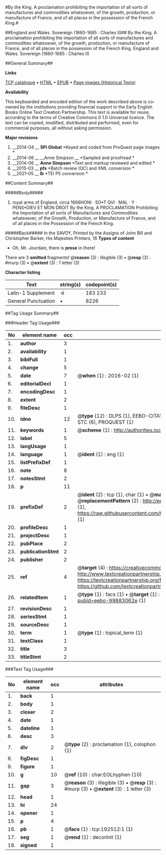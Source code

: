 #By the King. A proclamation prohibiting the importation of all sorts of manufactures and commodities whatsoever, of the growth, production, or manufacture of France, and of all places in the possession of the French King.#

##England and Wales. Sovereign (1660-1685 : Charles II)##
By the King. A proclamation prohibiting the importation of all sorts of manufactures and commodities whatsoever, of the growth, production, or manufacture of France, and of all places in the possession of the French King.
England and Wales. Sovereign (1660-1685 : Charles II)

##General Summary##

**Links**

[TCP catalogue](http://www.ota.ox.ac.uk/tcp/)  • 
[HTML](http://tei.it.ox.ac.uk/tcp/Texts-HTML/free/B20/B20013.html)  • 
[EPUB](http://tei.it.ox.ac.uk/tcp/Texts-EPUB/free/B20/B20013.epub) • 
[Page images (Historical Texts)](https://historicaltexts.jisc.ac.uk/eebo-99883062_192512e)

**Availability**

This keyboarded and encoded edition of the work described above is co-owned by the
    institutions providing financial support to the Early English Books Online Text Creation
    Partnership. This text is available for reuse, according to the terms of  Creative Commons 0 1.0 Universal
    licence. The text can be copied, modified, distributed and performed, even for commercial
    purposes, all without asking permission.

**Major revisions**

1. __2014-04 __ __SPi Global__ *Keyed and coded from ProQuest page images *
1. __2014-06 __ __Anne Simpson __ *Sampled and proofread *
1. __2014-06 __ __Anne Simpson__ *Text and markup reviewed and edited *
1. __2015-03 __ __pfs__ *Batch review (QC) and XML conversion *
1. __2021-05 __ __lb__ *TEI P5 conversion *

##Content Summary##

#####Body#####

1. royal arms of England, circa 1666HONI · SO•T QVI · MAL · Y · PENS•DIEV ET MON DROIT By the King. A PROCLAMATION Prohibiting the Importation of all sorts of Manufactures and Commodities whatsoever, of the Growth, Production, or Manufacture of France, and of all places in the Possession of the French King.

#####Back#####
In the SAVOY, Printed by the Assigns of John Bill and Christopher Barker, His Majesties Printers, 16
**Types of content**

  * Oh, Mr. Jourdain, there is **prose** in there!

There are 3 **omitted** fragments! 
 @__reason__ (3) : illegible (3)  •  @__resp__ (3) : #murp (3)  •  @__extent__ (3) : 1 letter (3)

**Character listing**


|Text|string(s)|codepoint(s)|
|---|---|---|
|Latin-1 Supplement|·é|183 233|
|General Punctuation|•|8226|

##Tag Usage Summary##

###Header Tag Usage###

|No|element name|occ|attributes|
|---|---|---|---|
|1.|__author__|3||
|2.|__availability__|1||
|3.|__biblFull__|1||
|4.|__change__|5||
|5.|__date__|7| @__when__ (1) : 2016-02 (1)|
|6.|__editorialDecl__|1||
|7.|__encodingDesc__|1||
|8.|__extent__|2||
|9.|__fileDesc__|1||
|10.|__idno__|12| @__type__ (12) : DLPS (1), EEBO-CITATION (1), VID (1), EEBO-PROQUEST (1), OCLC (1), STC (6), PROQUEST (1)|
|11.|__keywords__|1| @__scheme__ (1) : http://authorities.loc.gov/ (1)|
|12.|__label__|5||
|13.|__langUsage__|1||
|14.|__language__|1| @__ident__ (1) : eng (1)|
|15.|__listPrefixDef__|1||
|16.|__note__|8||
|17.|__notesStmt__|2||
|18.|__p__|11||
|19.|__prefixDef__|2| @__ident__ (2) : tcp (1), char (1)  •  @__matchPattern__ (2) : ([0-9\-]+):([0-9IVX]+) (1), (.+) (1)  •  @__replacementPattern__ (2) : http://eebo.chadwyck.com/downloadtiff?vid=$1&page=$2 (1), https://raw.githubusercontent.com/textcreationpartnership/Texts/master/tcpchars.xml#$1 (1)|
|20.|__profileDesc__|1||
|21.|__projectDesc__|1||
|22.|__pubPlace__|2||
|23.|__publicationStmt__|2||
|24.|__publisher__|2||
|25.|__ref__|4| @__target__ (4) : https://creativecommons.org/publicdomain/zero/1.0/ (1), http://www.textcreationpartnership.org/docs/. (1), https://textcreationpartnership.org/faq/#faq05 (1), https://github.com/textcreationpartnership (1)|
|26.|__relatedItem__|1| @__type__ (1) : facs (1)  •  @__target__ (1) : https://data.historicaltexts.jisc.ac.uk/view?pubId=eebo-99883062e (1)|
|27.|__revisionDesc__|1||
|28.|__seriesStmt__|1||
|29.|__sourceDesc__|1||
|30.|__term__|1| @__type__ (1) : topical_term (1)|
|31.|__textClass__|1||
|32.|__title__|3||
|33.|__titleStmt__|2||


###Text Tag Usage###

|No|element name|occ|attributes|
|---|---|---|---|
|1.|__back__|1||
|2.|__body__|1||
|3.|__closer__|2||
|4.|__date__|1||
|5.|__dateline__|1||
|6.|__desc__|3||
|7.|__div__|2| @__type__ (2) : proclamation (1), colophon (1)|
|8.|__figDesc__|1||
|9.|__figure__|1||
|10.|__g__|10| @__ref__ (10) : char:EOLhyphen (10)|
|11.|__gap__|3| @__reason__ (3) : illegible (3)  •  @__resp__ (3) : #murp (3)  •  @__extent__ (3) : 1 letter (3)|
|12.|__head__|1||
|13.|__hi__|24||
|14.|__opener__|1||
|15.|__p__|4||
|16.|__pb__|1| @__facs__ (1) : tcp:192512:1 (1)|
|17.|__seg__|1| @__rend__ (1) : decorInit (1)|
|18.|__signed__|1||
